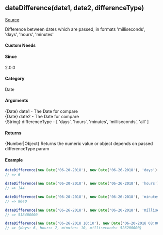 ## dateDifference(date1, date2, differenceType)
[Source](../dateDifference.js)

Difference between dates which are passed, in formats 'milliseconds', 'days', 'hours', 'minutes'

#### Custom Needs

#### Since
2.0.0

#### Category
Date

#### Arguments
{Date} date1             - The Date for compare<br>
{Date} date2             - The Date for compare<br>
{String} differenceType - [ 'days', 'hours', 'minutes', 'milliseconds', 'all' ]
 
#### Returns
{Number|Object} Returns the numeric value or object depends on passed differenceType param

#### Example

```javascript
dateDifference(new Date('06-20-2018'), new Date('06-26-2018'), 'days')
// => 6
```

```javascript
dateDifference(new Date('06-20-2018'), new Date('06-26-2018'), 'hours')
// => 144
```

```javascript
dateDifference(new Date('06-20-2018'), new Date('06-26-2018'), 'minutes')
// => 8640
```

```javascript
dateDifference(new Date('06-26-2018'), new Date('06-20-2018'), 'milliseconds')
// => 518400000
```

```javascript
dateDifference(new Date('06-26-2018 10:10'), new Date('06-20-2018 08:00'), 'all')
// => {days: 6, hours: 2, minutes: 10, milliseconds: 526200000}
```
